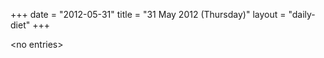 +++
date = "2012-05-31"
title = "31 May 2012 (Thursday)"
layout = "daily-diet"
+++


\<no entries\>
